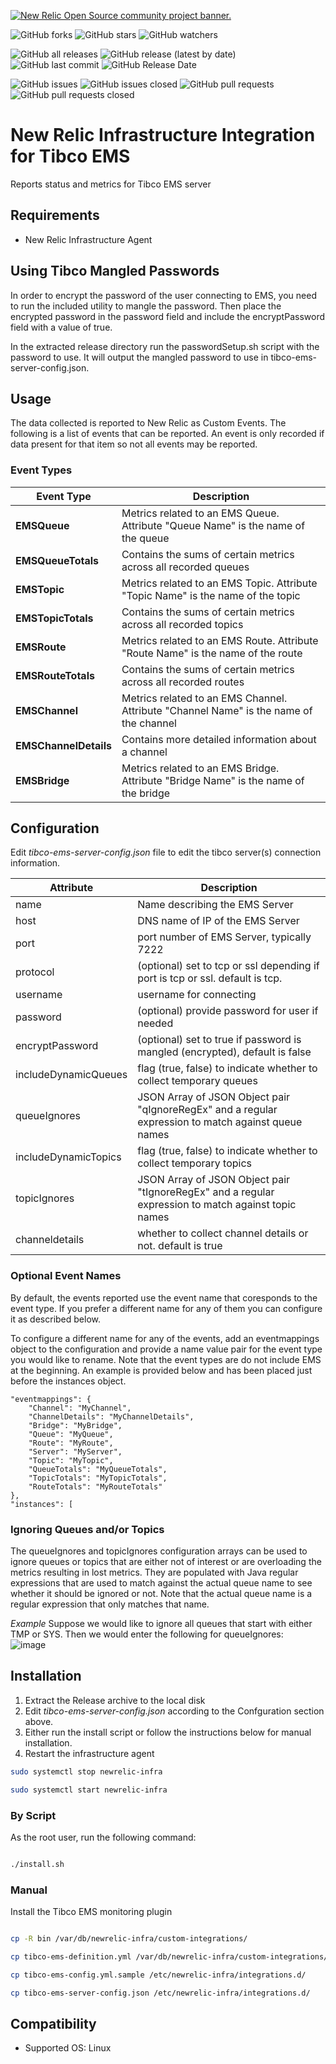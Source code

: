 <a href="https://opensource.newrelic.com/oss-category/#community-project"><picture><source media="(prefers-color-scheme: dark)" srcset="https://github.com/newrelic/opensource-website/raw/main/src/images/categories/dark/Community_Project.png"><source media="(prefers-color-scheme: light)" srcset="https://github.com/newrelic/opensource-website/raw/main/src/images/categories/Community_Project.png"><img alt="New Relic Open Source community project banner." src="https://github.com/newrelic/opensource-website/raw/main/src/images/categories/Community_Project.png"></picture></a>

![GitHub forks](https://img.shields.io/github/forks/newrelic/nri-tibco-ems?style=social)
![GitHub stars](https://img.shields.io/github/stars/newrelic/nri-tibco-ems?style=social)
![GitHub watchers](https://img.shields.io/github/watchers/newrelic/nri-tibco-ems?style=social)

![GitHub all releases](https://img.shields.io/github/downloads/newrelic/nri-tibco-ems/total)
![GitHub release (latest by date)](https://img.shields.io/github/v/release/newrelic/nri-tibco-ems)
![GitHub last commit](https://img.shields.io/github/last-commit/newrelic/nri-tibco-ems)
![GitHub Release Date](https://img.shields.io/github/release-date/newrelic/nri-tibco-ems)


![GitHub issues](https://img.shields.io/github/issues/newrelic/nri-tibco-ems)
![GitHub issues closed](https://img.shields.io/github/issues-closed/newrelic/nri-tibco-ems)
![GitHub pull requests](https://img.shields.io/github/issues-pr/newrelic/nri-tibco-ems)
![GitHub pull requests closed](https://img.shields.io/github/issues-pr-closed/newrelic/nri-tibco-ems)   
# New Relic Infrastructure Integration for Tibco EMS

Reports status and metrics for Tibco EMS server

## Requirements

 - New Relic Infrastructure Agent

## Using Tibco Mangled Passwords
  
In order to encrypt the password of the user connecting to EMS, you need to run the included utility to mangle the password.  Then place the encrypted password in the password field and include the encryptPassword field with a value of true.   
  
In the extracted release directory run the passwordSetup.sh script with the password to use.  It will output the mangled password to use in tibco-ems-server-config.json.  
   
## Usage

The data collected is reported to New Relic as Custom Events.  The following is a list of events that can be reported.   An event is only recorded if data present for that item so not all events may be reported.
   
### Event Types
   
| Event Type | Description |
| ---- | ---- |
| **EMSQueue** | Metrics related to an EMS Queue.  Attribute "Queue Name" is the name of the queue |
| **EMSQueueTotals** | Contains the sums of certain metrics across all recorded queues |
| **EMSTopic** | Metrics related to an EMS Topic.  Attribute "Topic Name" is the name of the topic |
| **EMSTopicTotals** | Contains the sums of certain metrics across all recorded topics |
| **EMSRoute** | Metrics related to an EMS Route.  Attribute "Route Name" is the name of the route |
| **EMSRouteTotals** | Contains the sums of certain metrics across all recorded routes |
| **EMSChannel** | Metrics related to an EMS Channel.  Attribute "Channel Name" is the name of the channel |
| **EMSChannelDetails** | Contains more detailed information about a channel |
| **EMSBridge** | Metrics related to an EMS Bridge.  Attribute "Bridge Name" is the name of the bridge |

## Configuration

Edit *tibco-ems-server-config.json* file to edit the tibco server(s) connection information. 
   
    
| Attribute | Description |
| --- | --- |
| name | Name describing the EMS Server |
| host | DNS name of IP of the EMS Server |
| port | port number of EMS Server, typically 7222 |
| protocol | (optional) set to tcp or ssl depending if port is tcp or ssl.  default is tcp. |
| username | username for connecting |
| password | (optional) provide password for user if needed |
| encryptPassword | (optional) set to true if password is mangled (encrypted), default is false |
| includeDynamicQueues | flag (true, false) to indicate whether to collect temporary queues |
| queueIgnores | JSON Array of JSON Object pair "qIgnoreRegEx" and a regular expression to match against queue names |
| includeDynamicTopics | flag (true, false) to indicate whether to collect temporary topics |
| topicIgnores | JSON Array of JSON Object pair "tIgnoreRegEx" and a regular expression to match against topic names |
| channeldetails | whether to collect channel details or not.  default is true |
   
### Optional Event Names   
   
By default, the events reported use the event name that coresponds to the event type.  If you prefer a different name for any of them you can configure it as described below.    

To configure a different name for any of the events, add an eventmappings object to the configuration and provide a name value pair for the event type you would like to rename. Note that the event types are do not include EMS at the beginning.  An example is provided below and has been placed just before the instances object.    
   
	"eventmappings": {
		"Channel": "MyChannel",
		"ChannelDetails": "MyChannelDetails",
		"Bridge": "MyBridge",
		"Queue": "MyQueue",
		"Route": "MyRoute",
		"Server": "MyServer",
		"Topic": "MyTopic",
		"QueueTotals": "MyQueueTotals",
		"TopicTotals": "MyTopicTotals",
		"RouteTotals": "MyRouteTotals"		
	},
	"instances": [


### Ignoring Queues and/or Topics
The queueIgnores and topicIgnores configuration arrays can be used to ignore queues or topics that are either not of interest or are overloading the metrics resulting in lost metrics.  They are populated with Java regular expressions that are used to match against the actual queue name to see whether it should be ignored or not.   Note that the actual queue name is a regular expression that only matches that name.

*Example*
Suppose we would like to ignore all queues that start with either TMP or SYS.  Then we would enter the following for queueIgnores:    
![image](https://user-images.githubusercontent.com/8822859/134726305-aadeb327-f12e-4e85-89c5-ede56a5961f6.png)

## Installation

1. Extract the Release archive to the local disk
2. Edit *tibco-ems-server-config.json* according to the Confguration section above.   
3. Either run the install script or follow the instructions below for manual installation.
4. Restart the infrastructure agent

```sh
sudo systemctl stop newrelic-infra

sudo systemctl start newrelic-infra
```


### By Script

As the root user, run the following command:

```sh

./install.sh
```

### Manual

Install the Tibco EMS monitoring plugin

```sh

cp -R bin /var/db/newrelic-infra/custom-integrations/

cp tibco-ems-definition.yml /var/db/newrelic-infra/custom-integrations/

cp tibco-ems-config.yml.sample /etc/newrelic-infra/integrations.d/

cp tibco-ems-server-config.json /etc/newrelic-infra/integrations.d/

```

## Compatibility

* Supported OS: Linux
